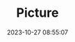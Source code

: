 ---
weight: 1
images:
- /images/edited/241.jpeg
title: Picture
date: 2023-10-27 08:55:07
tags: [luminarneo,work,ILCE-7M3,43.6]
---